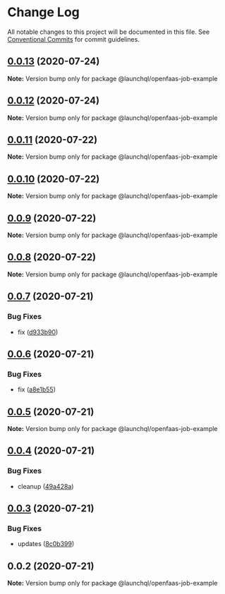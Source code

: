 # Change Log

All notable changes to this project will be documented in this file.
See [Conventional Commits](https://conventionalcommits.org) for commit guidelines.

## [0.0.13](https://github.com/launchql/jobs/compare/@launchql/openfaas-job-example@0.0.12...@launchql/openfaas-job-example@0.0.13) (2020-07-24)

**Note:** Version bump only for package @launchql/openfaas-job-example





## [0.0.12](https://github.com/launchql/jobs/compare/@launchql/openfaas-job-example@0.0.11...@launchql/openfaas-job-example@0.0.12) (2020-07-24)

**Note:** Version bump only for package @launchql/openfaas-job-example





## [0.0.11](https://github.com/launchql/jobs/compare/@launchql/openfaas-job-example@0.0.10...@launchql/openfaas-job-example@0.0.11) (2020-07-22)

**Note:** Version bump only for package @launchql/openfaas-job-example





## [0.0.10](https://github.com/launchql/jobs/compare/@launchql/openfaas-job-example@0.0.9...@launchql/openfaas-job-example@0.0.10) (2020-07-22)

**Note:** Version bump only for package @launchql/openfaas-job-example





## [0.0.9](https://github.com/launchql/jobs/compare/@launchql/openfaas-job-example@0.0.8...@launchql/openfaas-job-example@0.0.9) (2020-07-22)

**Note:** Version bump only for package @launchql/openfaas-job-example





## [0.0.8](https://github.com/launchql/jobs/compare/@launchql/openfaas-job-example@0.0.7...@launchql/openfaas-job-example@0.0.8) (2020-07-22)

**Note:** Version bump only for package @launchql/openfaas-job-example





## [0.0.7](https://github.com/launchql/jobs/compare/@launchql/openfaas-job-example@0.0.6...@launchql/openfaas-job-example@0.0.7) (2020-07-21)


### Bug Fixes

* fix ([d933b90](https://github.com/launchql/jobs/commit/d933b9040ea3fa562ee7d0cd81a4bd453476f843))





## [0.0.6](https://github.com/launchql/jobs/compare/@launchql/openfaas-job-example@0.0.5...@launchql/openfaas-job-example@0.0.6) (2020-07-21)


### Bug Fixes

* fix ([a8e1b55](https://github.com/launchql/jobs/commit/a8e1b554ab92373c8643fb74d2724ee3527e4710))





## [0.0.5](https://github.com/launchql/jobs/compare/@launchql/openfaas-job-example@0.0.4...@launchql/openfaas-job-example@0.0.5) (2020-07-21)

**Note:** Version bump only for package @launchql/openfaas-job-example





## [0.0.4](https://github.com/launchql/jobs/compare/@launchql/openfaas-job-example@0.0.3...@launchql/openfaas-job-example@0.0.4) (2020-07-21)


### Bug Fixes

* cleanup ([49a428a](https://github.com/launchql/jobs/commit/49a428a262926f530186214ef075f381fa11f748))





## [0.0.3](https://github.com/launchql/jobs/compare/@launchql/openfaas-job-example@0.0.2...@launchql/openfaas-job-example@0.0.3) (2020-07-21)


### Bug Fixes

* updates ([8c0b399](https://github.com/launchql/jobs/commit/8c0b39934cde0fc9331989fe7e522cd10d72167c))





## 0.0.2 (2020-07-21)

**Note:** Version bump only for package @launchql/openfaas-job-example
